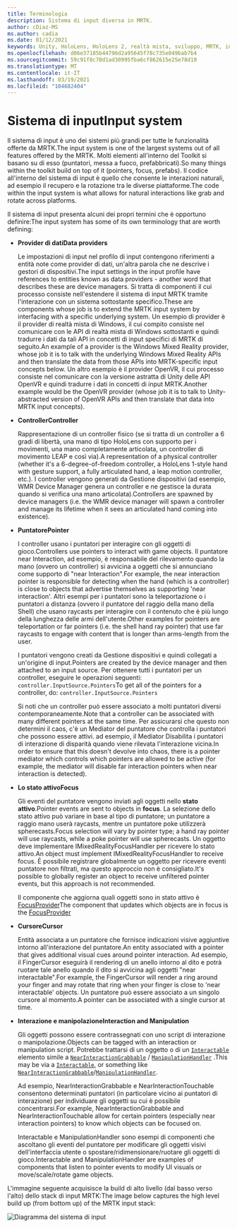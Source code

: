 ```yaml
---
title: Terminologia
description: Sistema di input diversa in MRTK.
author: cDiaz-MS
ms.author: cadia
ms.date: 01/12/2021
keywords: Unity, HoloLens, HoloLens 2, realtà mista, sviluppo, MRTK, input,
ms.openlocfilehash: d06e37185b44796d2a95645f78c735e849bab7b4
ms.sourcegitcommit: 59c91f8c70d1ad30995fba6cf862615e25e78d10
ms.translationtype: MT
ms.contentlocale: it-IT
ms.lasthandoff: 03/19/2021
ms.locfileid: "104682404"
---
```

# <a name="input-system"></a><span data-ttu-id="ceb2d-104">Sistema di input</span><span class="sxs-lookup"><span data-stu-id="ceb2d-104">Input system</span></span>

<span data-ttu-id="ceb2d-105">Il sistema di input è uno dei sistemi più grandi per tutte le funzionalità offerte da MRTK.</span><span class="sxs-lookup"><span data-stu-id="ceb2d-105">The input system is one of the largest systems out of all features offered by the MRTK.</span></span>
<span data-ttu-id="ceb2d-106">Molti elementi all'interno del Toolkit si basano su di esso (puntatori, messa a fuoco, prefabbricati).</span><span class="sxs-lookup"><span data-stu-id="ceb2d-106">So many things within the toolkit build on top of it (pointers, focus, prefabs).</span></span> <span data-ttu-id="ceb2d-107">Il codice all'interno del sistema di input è quello che consente le interazioni naturali, ad esempio il recupero e la rotazione tra le diverse piattaforme.</span><span class="sxs-lookup"><span data-stu-id="ceb2d-107">The code within the input system is what allows for natural interactions like grab and rotate across platforms.</span></span>

<span data-ttu-id="ceb2d-108">Il sistema di input presenta alcuni dei propri termini che è opportuno definire:</span><span class="sxs-lookup"><span data-stu-id="ceb2d-108">The input system has some of its own terminology that are worth defining:</span></span>

- <span data-ttu-id="ceb2d-109">**Provider di dati**</span><span class="sxs-lookup"><span data-stu-id="ceb2d-109">**Data providers**</span></span>

    <span data-ttu-id="ceb2d-110">Le impostazioni di input nel profilo di input contengono riferimenti a entità note come provider di dati, un'altra parola che ne descrive i gestori di dispositivi.</span><span class="sxs-lookup"><span data-stu-id="ceb2d-110">The input settings in the input profile have references to entities known as data providers - another word that describes these are device managers.</span></span> <span data-ttu-id="ceb2d-111">Si tratta di componenti il cui processo consiste nell'estendere il sistema di input MRTK tramite l'interazione con un sistema sottostante specifico.</span><span class="sxs-lookup"><span data-stu-id="ceb2d-111">These are components whose job is to extend the MRTK input system by interfacing with a specific underlying system.</span></span> <span data-ttu-id="ceb2d-112">Un esempio di provider è il provider di realtà mista di Windows, il cui compito consiste nel comunicare con le API di realtà mista di Windows sottostanti e quindi tradurre i dati da tali API in concetti di input specifici di MRTK di seguito.</span><span class="sxs-lookup"><span data-stu-id="ceb2d-112">An example of a provider is the Windows Mixed Reality provider, whose job it is to talk with the underlying Windows Mixed Reality APIs and then translate the data from those APIs into MRTK-specific input concepts below.</span></span> <span data-ttu-id="ceb2d-113">Un altro esempio è il provider OpenVR, il cui processo consiste nel comunicare con la versione astratta di Unity delle API OpenVR e quindi tradurre i dati in concetti di input MRTK.</span><span class="sxs-lookup"><span data-stu-id="ceb2d-113">Another example would be the OpenVR provider (whose job it is to talk to Unity-abstracted version of OpenVR APIs and then translate that data into MRTK input concepts).</span></span>

- <span data-ttu-id="ceb2d-114">**Controller**</span><span class="sxs-lookup"><span data-stu-id="ceb2d-114">**Controller**</span></span>

    <span data-ttu-id="ceb2d-115">Rappresentazione di un controller fisico (se si tratta di un controller a 6 gradi di libertà, una mano di tipo HoloLens con supporto per i movimenti, una mano completamente articolata, un controller di movimento LEAP e così via).</span><span class="sxs-lookup"><span data-stu-id="ceb2d-115">A representation of a physical controller (whether it's a 6-degree-of-freedom controller, a HoloLens 1-style hand with gesture support, a fully articulated hand, a leap motion controller, etc.).</span></span> <span data-ttu-id="ceb2d-116">I controller vengono generati da Gestione dispositivi (ad esempio, WMR Device Manager genera un controller e ne gestisce la durata quando si verifica una mano articolata).</span><span class="sxs-lookup"><span data-stu-id="ceb2d-116">Controllers are spawned by device managers (i.e. the WMR device manager will spawn a controller and manage its lifetime when it sees an articulated hand coming into existence).</span></span>

- <span data-ttu-id="ceb2d-117">**Puntatore**</span><span class="sxs-lookup"><span data-stu-id="ceb2d-117">**Pointer**</span></span>

    <span data-ttu-id="ceb2d-118">I controller usano i puntatori per interagire con gli oggetti di gioco.</span><span class="sxs-lookup"><span data-stu-id="ceb2d-118">Controllers use pointers to interact with game objects.</span></span> <span data-ttu-id="ceb2d-119">Il puntatore near Interaction, ad esempio, è responsabile del rilevamento quando la mano (ovvero un controller) si avvicina a oggetti che si annunciano come supporto di "near Interaction".</span><span class="sxs-lookup"><span data-stu-id="ceb2d-119">For example, the near interaction pointer is responsible for detecting when the hand (which is a controller) is close to objects that advertise themselves as supporting 'near interaction'.</span></span> <span data-ttu-id="ceb2d-120">Altri esempi per i puntatori sono la teleportazione o i puntatori a distanza (ovvero il puntatore del raggio della mano della Shell) che usano raycasts per interagire con il contenuto che è più lungo della lunghezza delle armi dell'utente.</span><span class="sxs-lookup"><span data-stu-id="ceb2d-120">Other examples for pointers are teleportation or far pointers (i.e. the shell hand ray pointer) that use far raycasts to engage with content that is longer than arms-length from the user.</span></span>

    <span data-ttu-id="ceb2d-121">I puntatori vengono creati da Gestione dispositivi e quindi collegati a un'origine di input.</span><span class="sxs-lookup"><span data-stu-id="ceb2d-121">Pointers are created by the device manager and then attached to an input source.</span></span> <span data-ttu-id="ceb2d-122">Per ottenere tutti i puntatori per un controller, eseguire le operazioni seguenti: `controller.InputSource.Pointers`</span><span class="sxs-lookup"><span data-stu-id="ceb2d-122">To get all of the pointers for a controller, do: `controller.InputSource.Pointers`</span></span>

    <span data-ttu-id="ceb2d-123">Si noti che un controller può essere associato a molti puntatori diversi contemporaneamente.</span><span class="sxs-lookup"><span data-stu-id="ceb2d-123">Note that a controller can be associated with many different pointers at the same time.</span></span> <span data-ttu-id="ceb2d-124">Per assicurarsi che questo non determini il caos, c'è un Mediator del puntatore che controlla i puntatori che possono essere attivi. ad esempio, il Mediator Disabilita i puntatori di interazione di disparità quando viene rilevata l'interazione vicina.</span><span class="sxs-lookup"><span data-stu-id="ceb2d-124">In order to ensure that this doesn't devolve into chaos, there is a pointer mediator which controls which pointers are allowed to be active (for example, the mediator will disable far interaction pointers when near interaction is detected).</span></span>

- <span data-ttu-id="ceb2d-125">**Lo stato attivo**</span><span class="sxs-lookup"><span data-stu-id="ceb2d-125">**Focus**</span></span>

    <span data-ttu-id="ceb2d-126">Gli eventi del puntatore vengono inviati agli oggetti nello **stato attivo**.</span><span class="sxs-lookup"><span data-stu-id="ceb2d-126">Pointer events are sent to objects in **focus**.</span></span> <span data-ttu-id="ceb2d-127">La selezione dello stato attivo può variare in base al tipo di puntatore; un puntatore a raggio mano userà raycasts, mentre un puntatore poke utilizzerà spherecasts.</span><span class="sxs-lookup"><span data-stu-id="ceb2d-127">Focus selection will vary by pointer type; a hand ray pointer will use raycasts, while a poke pointer will use spherecasts.</span></span> <span data-ttu-id="ceb2d-128">Un oggetto deve implementare IMixedRealityFocusHandler per ricevere lo stato attivo.</span><span class="sxs-lookup"><span data-stu-id="ceb2d-128">An object must implement IMixedRealityFocusHandler to receive focus.</span></span> <span data-ttu-id="ceb2d-129">È possibile registrare globalmente un oggetto per ricevere eventi puntatore non filtrati, ma questo approccio non è consigliato.</span><span class="sxs-lookup"><span data-stu-id="ceb2d-129">It's possible to globally register an object to receive unfiltered pointer events, but this approach is not recommended.</span></span>

    <span data-ttu-id="ceb2d-130">Il componente che aggiorna quali oggetti sono in stato attivo è [FocusProvider](xref:Microsoft.MixedReality.Toolkit.Input.FocusProvider)</span><span class="sxs-lookup"><span data-stu-id="ceb2d-130">The component that updates which objects are in focus is the [FocusProvider](xref:Microsoft.MixedReality.Toolkit.Input.FocusProvider)</span></span>

- <span data-ttu-id="ceb2d-131">**Cursore**</span><span class="sxs-lookup"><span data-stu-id="ceb2d-131">**Cursor**</span></span>

    <span data-ttu-id="ceb2d-132">Entità associata a un puntatore che fornisce indicazioni visive aggiuntive intorno all'interazione del puntatore.</span><span class="sxs-lookup"><span data-stu-id="ceb2d-132">An entity associated with a pointer that gives additional visual cues around pointer interaction.</span></span> <span data-ttu-id="ceb2d-133">Ad esempio, il FingerCursor eseguirà il rendering di un anello intorno al dito e potrà ruotare tale anello quando il dito si avvicina agli oggetti "near interactable".</span><span class="sxs-lookup"><span data-stu-id="ceb2d-133">For example, the FingerCursor will render a ring around your finger and may rotate that ring when your finger is close to 'near interactable' objects.</span></span> <span data-ttu-id="ceb2d-134">Un puntatore può essere associato a un singolo cursore al momento.</span><span class="sxs-lookup"><span data-stu-id="ceb2d-134">A pointer can be associated with a single cursor at time.</span></span>

- <span data-ttu-id="ceb2d-135">**Interazione e manipolazione**</span><span class="sxs-lookup"><span data-stu-id="ceb2d-135">**Interaction and Manipulation**</span></span>

    <span data-ttu-id="ceb2d-136">Gli oggetti possono essere contrassegnati con uno script di interazione o manipolazione.</span><span class="sxs-lookup"><span data-stu-id="ceb2d-136">Objects can be tagged with an interaction or manipulation script.</span></span> <span data-ttu-id="ceb2d-137">Potrebbe trattarsi di un oggetto o di un [`Interactable`](xref:Microsoft.MixedReality.Toolkit.UI.Interactable) elemento simile a [`NearInteractionGrabbable`](xref:Microsoft.MixedReality.Toolkit.Input.NearInteractionGrabbable) / [`ManipulationHandler`](xref:Microsoft.MixedReality.Toolkit.UI.ManipulationHandler) .</span><span class="sxs-lookup"><span data-stu-id="ceb2d-137">This may be via a [`Interactable`](xref:Microsoft.MixedReality.Toolkit.UI.Interactable), or something like [`NearInteractionGrabbable`](xref:Microsoft.MixedReality.Toolkit.Input.NearInteractionGrabbable)/[`ManipulationHandler`](xref:Microsoft.MixedReality.Toolkit.UI.ManipulationHandler).</span></span>

    <span data-ttu-id="ceb2d-138">Ad esempio, NearInteractionGrabbable e NearInteractionTouchable consentono determinati puntatori (in particolare vicino ai puntatori di interazione) per individuare gli oggetti su cui è possibile concentrarsi.</span><span class="sxs-lookup"><span data-stu-id="ceb2d-138">For example, NearInteractionGrabbable and NearInteractionTouchable allow for certain pointers (especially   near interaction pointers) to know which objects can be focused on.</span></span>

    <span data-ttu-id="ceb2d-139">Interactable e ManipulationHandler sono esempi di componenti che ascoltano gli eventi del puntatore per modificare gli oggetti visivi dell'interfaccia utente o spostare/ridimensionare/ruotare gli oggetti di gioco.</span><span class="sxs-lookup"><span data-stu-id="ceb2d-139">Interactable and ManipulationHandler are examples of components that listen to pointer events to modify   UI visuals or move/scale/rotate game objects.</span></span>

<span data-ttu-id="ceb2d-140">L'immagine seguente acquisisce la build di alto livello (dal basso verso l'alto) dello stack di input MRTK:</span><span class="sxs-lookup"><span data-stu-id="ceb2d-140">The image below captures the high level build up (from bottom up) of the MRTK input stack:</span></span>

![Diagramma del sistema di input](../features/images/input/MRTK_InputSystem.png)
